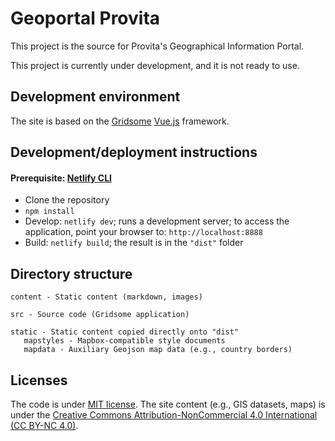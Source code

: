 # Geoportal Provita

This project is the source for Provita's Geographical Information Portal.

This project is currently under development, and it is not ready to use.

## Development environment

The site is based on the [Gridsome](https://gridsome.org/) [Vue.js](https://vuejs.org/) framework.

## Development/deployment instructions

#### Prerequisite: [Netlify CLI](https://docs.netlify.com/cli/get-started/#installation)

* Clone the repository
* ```npm install```
* Develop: ```netlify dev```; runs a development server; to access the application, point your browser to: ```http://localhost:8888```
* Build: ```netlify build```; the result is in the ```"dist"``` folder

## Directory structure

```
content - Static content (markdown, images)

src - Source code (Gridsome application)

static - Static content copied directly onto "dist"
   mapstyles - Mapbox-compatible style documents
   mapdata - Auxiliary Geojson map data (e.g., country borders)
```

## Licenses

The code is under [MIT license](https://opensource.org/licenses/MIT). The site content (e.g., GIS datasets, maps) is under the [Creative Commons Attribution-NonCommercial 4.0 International (CC BY-NC 4.0)](https://creativecommons.org/licenses/by-nc/4.0/).
